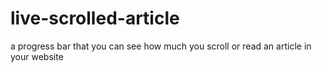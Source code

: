 # live-scrolled-article
a progress bar that you can see how much you scroll or read an article in your website
